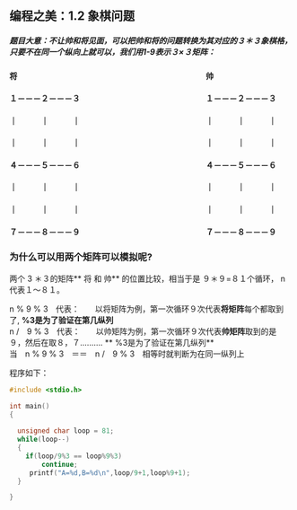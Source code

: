 ## 编程之美：1.2 象棋问题

##### 题目大意：不让帅和将见面，可以把帅和将的问题转换为其对应的３＊３象棋格，只要不在同一个纵向上就可以，我们用1-9表示３×３矩阵：

####      将　　　　　　　　　　　　　　　　　　　　　　　　帅　　
      
####  １－－－２－－－３　　　　　　　　　　　　　　　　１－－－２－－－３
####  ｜　　　｜　　　｜　　　　　　　　　　　　　　　　｜　　　｜　　　｜
####  ｜　　　｜　　　｜　　　　　　　　　　　　　　　　｜　　　｜　　　｜
####  ４－－－５－－－６　　　　　　　　　　　　　　　　４－－－５－－－６
####  ｜　　　｜　　　｜　　　　　　　　　　　　　　　　｜　　　｜　　　｜
####  ｜　　　｜　　　｜　　　　　　　　　　　　　　　　｜　　　｜　　　｜
####  ７－－－８－－－９　　　　　　　　　　　　　　　　７－－－８－－－９  
  
  
  
### 为什么可以用两个矩阵可以模拟呢?

两个 3 ＊３的矩阵** 将 和 帅** 的位置比较，相当于是 ９＊９=８１个循环， n 代表１～８１。

n % 9 % 3　代表：　　以将矩阵为例，第一次循环９次代表**将矩阵**每个都取到了, **%3是为了验证在第几纵列**  
n  /　9 % 3　代表：　　以帅矩阵为例，第一次循环９次代表**帅矩阵**取到的是９，然后在取８，７..........  ** %3是为了验证在第几纵列**  
当　n % 9 % 3　＝＝　n  /　9 % 3　相等时就判断为在同一纵列上


程序如下：
```c
#include <stdio.h>

int main()
{
  
  unsigned char loop = 81;
  while(loop--)
  {	
	if(loop/9%3 == loop%9%3)
		continue;
     printf("A=%d,B=%d\n",loop/9+1,loop%9+1);
  }

}
```





